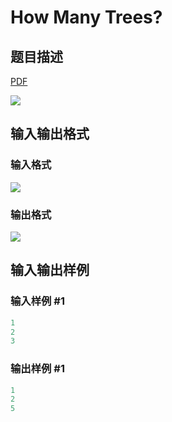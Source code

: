 # How Many Trees?

## 题目描述

[problemUrl]: https://uva.onlinejudge.org/index.php?option=com_onlinejudge&Itemid=8&category=15&page=show_problem&problem=1244

[PDF](https://uva.onlinejudge.org/external/103/p10303.pdf)

![](https://cdn.luogu.com.cn/upload/vjudge_pic/UVA10303/e88323590e10a8d7888903ac567ef484812ee062.png)

## 输入输出格式

### 输入格式

![](https://cdn.luogu.com.cn/upload/vjudge_pic/UVA10303/9dfb9aaee39bd6de5284a79db00101703fc3f8ea.png)

### 输出格式

![](https://cdn.luogu.com.cn/upload/vjudge_pic/UVA10303/bd262492d8b031cd548a89fa25dfd2e53a9956ea.png)

## 输入输出样例

### 输入样例 #1

```cpp
1
2
3
```


### 输出样例 #1

```cpp
1
2
5
```


